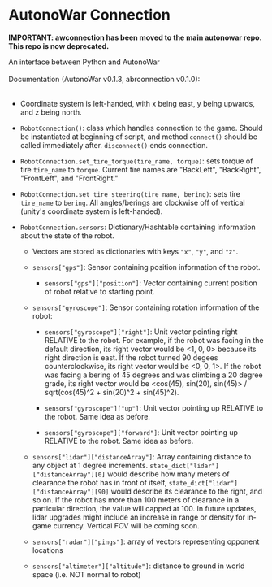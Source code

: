 # AutonoWar Connection

**IMPORTANT: awconnection has been moved to the main autonowar repo. This repo is now deprecated.**


An interface between Python and AutonoWar
<br>
<br>
Documentation (AutonoWar v0.1.3, abrconnection v0.1.0): <br><br>

* Coordinate system is left-handed, with x being east, y being upwards, and z being north.

* `RobotConnection()`: class which handles connection to the game. Should be instantiated at beginning of script, and method `connect()` should be called immediately after. `disconnect()` ends connection.  

* `RobotConnection.set_tire_torque(tire_name, torque)`: sets torque of tire `tire_name` to `torque`. Current tire names are "BackLeft", "BackRight", "FrontLeft", and "FrontRight."  

* `RobotConnection.set_tire_steering(tire_name, bering)`: sets tire `tire_name` to `bering`. All angles/berings are clockwise off of vertical (unity's coordinate system is left-handed).

* `RobotConnection.sensors`: Dictionary/Hashtable containing information about the state of the robot.  

  * Vectors are stored as dictionaries with keys `"x"`, `"y"`, and `"z"`.

  * `sensors["gps"]`: Sensor containing position information of the robot.
    
    * `sensors["gps"]["position"]`: Vector containing current position of robot relative to starting point.
   
  * `sensors["gyroscope"]`: Sensor containing rotation information of the robot:
  
    * `sensors["gyroscope"]["right"]`: Unit vector pointing right RELATIVE to the robot. For example, if the robot was facing in the default direction, its right vector would be <1, 0, 0> because its right direction is east. If the robot turned 90 degees counterclockwise, its right vector would be <0, 0, 1>. If the robot was facing a bering of 45 degrees and was climbing a 20 degree grade, its right vector would be <cos(45), sin(20), sin(45)> / sqrt(cos(45)^2 + sin(20)^2 + sin(45)^2).
    
    * `sensors["gyroscope"]["up"]`: Unit vector pointing up RELATIVE to the robot. Same idea as before.
    
    * `sensors["gyroscope"]["forward"]`: Unit vector pointing up RELATIVE to the robot. Same idea as before.
    
  * `sensors["lidar"]["distanceArray"]`: Array containing distance to any object at 1 degree increments. `state_dict["lidar"]["distanceArray"][0]` would describe how many meters of clearance the robot has in front of itself, `state_dict["lidar"]["distanceArray"][90]` would describe its clearance to the right, and so on. If the robot has more than 100 meters of clearance in a particular direction, the value will capped at 100. In future updates, lidar upgrades might include an increase in range or density for in-game currency. Vertical FOV will be coming soon.
  * `sensors["radar"]["pings"]`: array of vectors representing opponent locations
  * `sensors["altimeter"]["altitude"]`: distance to ground in world space (i.e. NOT normal to robot)

